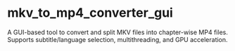 # mkv_to_mp4_converter_gui
A GUI-based tool to convert and split MKV files into chapter-wise MP4 files. Supports subtitle/language selection, multithreading, and GPU acceleration.
